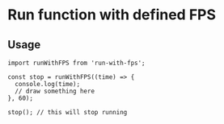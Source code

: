 # Run function with defined FPS

## Usage

```es6
import runWithFPS from 'run-with-fps';

const stop = runWithFPS((time) => {
  console.log(time);
  // draw something here
}, 60);

stop(); // this will stop running

```